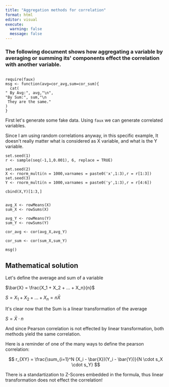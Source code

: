 ```yaml
---
title: "Aggregation methods for correlation"
format: html
editor: visual
execute:
  warning: false
  message: false
---
```


### The following document shows how aggregating a variable by averaging or summing its' components effect the correlation with another variable.

```{r install-faux}, echo=FALSE}

require(faux)
msg <- function(avg=cor_avg,sum=cor_sum){
  cat(
" By Avg:", avg,"\n",
"By Sum:", sum,"\n
 They are the same."
)
}
```

First let's generate some fake data. Using `faux` we can generate correlated variables.

Since I am using random correlations anyway, in this specific example, It doesn't really matter what is considered as X variable, and what is the Y variable.

```{r generate-data}
set.seed(1)
r <- sample(seq(-1,1,0.001), 6, replace = TRUE)

set.seed(2)
X <- rnorm_multi(n = 1000,varnames = paste0('x',1:3),r = r[1:3])
set.seed(3)
Y <- rnorm_multi(n = 1000,varnames = paste0('y',1:3),r = r[4:6])
```

```{r show, echo=FALSE}
cbind(X,Y)[1:3,]

```

```{r agg-average-summ}

avg_X <- rowMeans(X)
sum_X <- rowSums(X)

avg_Y <- rowMeans(Y)
sum_Y <- rowSums(Y)

```

```{r correlation}
cor_avg <- cor(avg_X,avg_Y)

cor_sum <- cor(sum_X,sum_Y)

msg()
```

## Mathematical solution

Let's define the average and sum of a variable

$\bar{X} = \frac{X_1 + X_2 + ... + X_n}{n}$

$S = X_1 + X_2 + ... + X_n = n\bar{X}$

It's clear now that the Sum is a linear transformation of the average

$S = \bar{X} \cdot n$

And since Pearson correlation is not effected by linear transformation, both methods yield the same correlation.

Here is a reminder of one of the many ways to define the pearson correlation:

$$
r_{XY} = \frac{\sum_{i=1}^N (X_i - \bar{X})(Y_i - \bar{Y})}{N \cdot s_X \cdot s_Y}
$$

There is a standartization to Z-Scores embedded in the formula, thus linear transformation does not effect the correlation!
